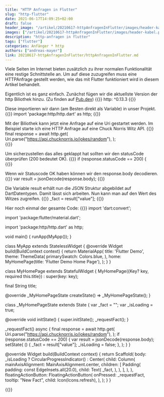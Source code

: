 ```yaml
---
title: "HTTP Anfragen in Flutter"
slug: "http-flutter" 
date: 2021-06-17T14:09:25+02:00
draft: false
header_image: "/artikel/20210617-httpAnfragenInFlutter/images/header-kabel.png"
images: ["/artikel/20210617-httpAnfragenInFlutter/images/header-kabel.png"]
description: "http-anfragen in flutter"
tags: ["flutter"]
categories: Anfänger * http 
authors: ["andreas-mayer"]
link: 20210617-httpAnfragenInFlutter/httpAnfragenInFlutter.md
---
```


Viele Seiten im Internet bieten zusätzlich zu ihrer normalen Funktionalität eine restige Schnittstelle an. Um auf diese zuzugreifen muss eine HTTPAnfrage gestellt werden, wie das mit Flutter funktioniert wird in diesem Artikel behandelt.

Eigentlich ist es ganz einfach. Zunächst fügen wir die aktuellste Version der http Biliothek hinzu. (Zu finden auf [Pub.dev](https://pub.dev/packages/http "Pub.dev"))
{{<highlight yaml>}}
http: ^0.13.3
{{</highlight>}}

Diese importieren wir dann (am Besten direkt als Variable) in unser Projekt.
{{<highlight dart>}}
import 'package:http/http.dart' as http;
{{</highlight>}}

Mit der Biliothek kann jetzt eine Anfrage auf eine Uri gestartet werden. Im Beispiel starte ich eine HTTP Anfrage auf eine Chuck Norris Witz API.
{{<highlight dart>}}
final response = await http.get(
    Uri.parse("https://api.chucknorris.io/jokes/random"),
);   
{{</highlight>}}

Um sicherzustellen das alles geklappt hat sollten wir den statusCode überprüfen (200 bedeutet OK).
{{<highlight dart>}}
if (response.statusCode == 200) {  
{{</highlight>}}

Wenn wir Statuscode OK haben können wir den response.body decodieren.
{{<highlight dart>}}
var result = jsonDecode(response.body);
{{</highlight>}}

Die Variable result erhält nun die JSON Struktur abgebildet auf DartDatentypen. Damit lässt sich arbeiten. Nun kann man auf den Wert des Witzes zugreifen.
{{<highlight dart>}}
_fact = result["value"];
{{</highlight>}}

Hier noch einmal der gesamte Code:
{{<highlight dart>}}
import 'dart:convert';

import 'package:flutter/material.dart';

import 'package:http/http.dart' as http;

void main() {
  runApp(MyApp());
}

class MyApp extends StatelessWidget {
  @override
  Widget build(BuildContext context) {
    return MaterialApp(
      title: 'Flutter Demo',
      theme: ThemeData(
        primarySwatch: Colors.blue,
      ),
      home: MyHomePage(title: 'Flutter Demo Home Page'),
    );
  }
}

class MyHomePage extends StatefulWidget {
  MyHomePage({Key? key, required this.title}) : super(key: key);

  final String title;

  @override
  _MyHomePageState createState() => _MyHomePageState();
}

class _MyHomePageState extends State<MyHomePage> {
  var _fact = "";
  var _isLoading = true;

  @override
  void initState() {
    super.initState();
    _requestFact();
  }

  _requestFact() async {
    final response = await http.get(
      Uri.parse("https://api.chucknorris.io/jokes/random"),
    );
    if (response.statusCode == 200) {
      var result = jsonDecode(response.body);
      setState(
        () {
          _fact = result["value"];
          _isLoading = false;
        },
      );
    }
  }

  @override
  Widget build(BuildContext context) {
    return Scaffold(
      body: _isLoading
          ? CircularProgressIndicator()
          : Center(
              child: Column(
                mainAxisAlignment: MainAxisAlignment.center,
                children: <Widget>[
                  Padding(
                    padding: const EdgeInsets.all(20.0),
                    child: Text(
                      _fact,
                    ),
                  ),
                ],
              ),
            ),
      floatingActionButton: FloatingActionButton(
        onPressed: _requestFact,
        tooltip: "New Fact",
        child: Icon(Icons.refresh),
      ),
    );
  }
}

{{</highlight>}}